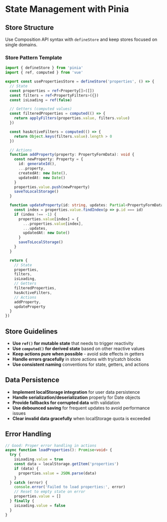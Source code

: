 # State Management with Pinia

## Store Structure

Use Composition API syntax with `defineStore` and keep stores focused on single domains.

### Store Pattern Template

```typescript
import { defineStore } from 'pinia'
import { ref, computed } from 'vue'

export const usePropertiesStore = defineStore('properties', () => {
  // State
  const properties = ref<Property[]>([])
  const filters = ref<PropertyFilters>({})
  const isLoading = ref(false)

  // Getters (computed values)
  const filteredProperties = computed(() => {
    return applyFilters(properties.value, filters.value)
  })

  const hasActiveFilters = computed(() => {
    return Object.keys(filters.value).length > 0
  })

  // Actions
  function addProperty(property: PropertyFormData): void {
    const newProperty: Property = {
      id: generateId(),
      ...property,
      createdAt: new Date(),
      updatedAt: new Date()
    }
    properties.value.push(newProperty)
    saveToLocalStorage()
  }

  function updateProperty(id: string, updates: Partial<PropertyFormData>): void {
    const index = properties.value.findIndex(p => p.id === id)
    if (index !== -1) {
      properties.value[index] = {
        ...properties.value[index],
        ...updates,
        updatedAt: new Date()
      }
      saveToLocalStorage()
    }
  }

  return {
    // State
    properties,
    filters,
    isLoading,
    // Getters
    filteredProperties,
    hasActiveFilters,
    // Actions
    addProperty,
    updateProperty
  }
})
```

## Store Guidelines

- **Use `ref()` for mutable state** that needs to trigger reactivity
- **Use `computed()` for derived state** based on other reactive values
- **Keep actions pure when possible** - avoid side effects in getters
- **Handle errors gracefully** in store actions with try/catch blocks
- **Use consistent naming** conventions for state, getters, and actions

## Data Persistence

- **Implement localStorage integration** for user data persistence
- **Handle serialization/deserialization** properly for Date objects
- **Provide fallbacks for corrupted data** with validation
- **Use debounced saving** for frequent updates to avoid performance issues
- **Clear invalid data gracefully** when localStorage quota is exceeded

## Error Handling

```typescript
// Good: Proper error handling in actions
async function loadProperties(): Promise<void> {
  try {
    isLoading.value = true
    const data = localStorage.getItem('properties')
    if (data) {
      properties.value = JSON.parse(data)
    }
  } catch (error) {
    console.error('Failed to load properties:', error)
    // Reset to empty state on error
    properties.value = []
  } finally {
    isLoading.value = false
  }
}
```
